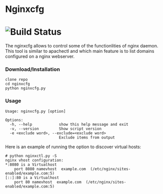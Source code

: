 # Nginxcfg

# ![Build Status](https://github.com/LukeShirnia/nginxcfg/workflows/nginxcfg/badge.svg)

The nginxcfg allows to control some of the functionlities of nginx daemon.
This tool is similar to apachectl and which main feature is to list
domains configured on a nginx webserver.

### Download/Installation
```
clone repo
cd nginxcfg
python nginxcfg.py
```

### Usage
```
Usage: nginxcfg.py [option]

Options:
  -h, --help            show this help message and exit
  -v, --version         Show script version
  -e <exclude word>, --exclude=<exclude word>
                        Exclude items from output
```

Here is an example of running the option to discover virtual hosts:
```
# python nginxctl.py -S
nginx vhost configuration:
*:8080 is a Virtualhost
	port 8080 namevhost  example.com  (/etc/nginx/sites-enabled/example.com:5)
[::]:80 is a Virtualhost
	port 80 namevhost  example.com  (/etc/nginx/sites-enabled/example.com:5)
```
